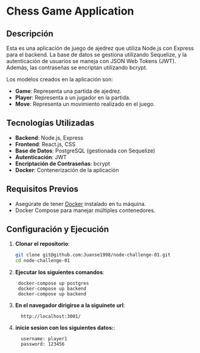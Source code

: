 # Chess Game Application

## Descripción

Esta es una aplicación de juego de ajedrez que utiliza Node.js con Express para el backend. La base de datos se gestiona utilizando Sequelize, y la autenticación de usuarios se maneja con JSON Web Tokens (JWT). Además, las contraseñas se encriptan utilizando bcrypt.

Los modelos creados en la aplicación son:

- **Game**: Representa una partida de ajedrez.
- **Player**: Representa a un jugador en la partida.
- **Move**: Representa un movimiento realizado en el juego.

## Tecnologías Utilizadas

- **Backend**: Node.js, Express
- **Frontend**: React.js, CSS
- **Base de Datos**: PostgreSQL (gestionada con Sequelize)
- **Autenticación**: JWT
- **Encriptación de Contraseñas**: bcrypt
- **Docker**: Contenerización de la aplicación

## Requisitos Previos

- Asegúrate de tener [Docker](https://www.docker.com/get-started) instalado en tu máquina.
- Docker Compose para manejar múltiples contenedores.

## Configuración y Ejecución

1. **Clonar el repositorio**:

   ```bash
   git clone git@github.com:Juanse1998/node-challenge-01.git
   cd node-challenge-01
   ```

2. **Ejecutar los siguientes comandos**:
   ```
    docker-compose up postgres
    docker-compose up backend
    docker-compose up backend
   ```
3. **En el navegador dirigirse a la siguinete url**:
   ```
     http://localhost:3001/
   ```
4. **inicie sesion con los siguientes datos:**:
   ```
     username: player1
     password: 123456
   ```
